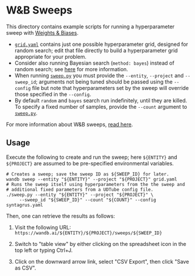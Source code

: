 # W&B Sweeps

This directory contains example scripts for running a hyperparameter sweep with
[Weights & Biases](https://wandb.ai/site).

-   [`grid.yaml`](grid.yaml) contains just one possible hyperparameter grid,
    designed for random search; edit that file directly to build a
    hyperparameter grid appropriate for your problem.
-   Consider also running Bayesian search (`method: bayes`) instead of random
    search; see
    [here](https://docs.wandb.ai/guides/sweeps/define-sweep-configuration#configuration-keys)
    for more information.
-   When running [`sweep.py`](sweep.py) you must provide the `--entity`,
    `--project` and `--sweep_id`; arguments not being tuned should be passed
    using the `--config` file but note that hyperparameters set by the sweep
    will override those specified in the `--config`.
-   By default `random` and `bayes` search run indefinitely, until they are
    killed. To specify a fixed number of samples, provide the `--count` argument
    to [`sweep.py`](sweep.py).

For more information about W&B sweeps, [read
here](https://docs.wandb.ai/guides/sweeps).

## Usage

Execute the following to create and run the sweep; here `${ENTITY}` and
`${PROJECT}` are assumed to be pre-specified environmental variables.

    # Creates a sweep; save the sweep ID as ${SWEEP_ID} for later.
    wandb sweep --entity "${ENTITY}" --project "${PROJECT}" grid.yaml
    # Runs the sweep itself using hyperparameters from the the sweep and
    # additional fixed parameters from a UDTube config file.
    ./sweep.py --entity "${ENTITY}" --project "${PROJECT}" \
         --sweep_id "${SWEEP_ID}" --count "${COUNT}" --config syntagrus.yaml

Then, one can retrieve the results as follows:

1.  Visit the following URL:
    `https://wandb.ai/${ENTITY}/${PROJECT}/sweeps/${SWEEP_ID}`

2.  Switch to "table view" by either clicking on the spreadsheet icon in the top
    left or typing Ctrl+J.

3.  Click on the downward arrow link, select "CSV Export", then click "Save as
    CSV".
